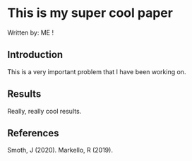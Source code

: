 # This is my super cool paper
Written by: ME !

## Introduction

This is a very important problem that I have been working on.

## Results
Really, really cool results.

## References

Smoth, J (2020).
Markello, R (2019).
